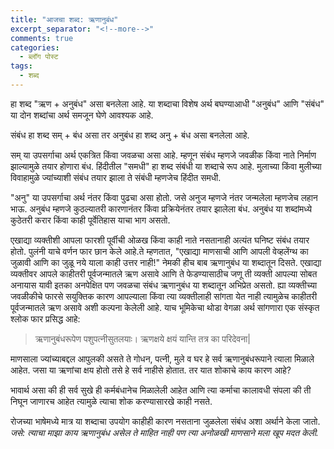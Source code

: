 ```yaml
---
title: "आजचा शब्द: ऋणानुबंध"
excerpt_separator: "<!--more-->"
comments: true
categories:
  - ब्लॉग पोस्ट
tags:
  - शब्द
---
```


हा शब्द "ऋण + अनुबंध" असा बनलेला आहे. या शब्दाचा विशेष अर्थ बघण्याआधी  "अनुबंध"  आणि "संबंध"  या दोन शब्दांचा अर्थ समजून घेणे आवश्यक आहे.
<!--more-->

संबंध हा शब्द सम् + बंध असा तर अनुबंध हा शब्द अनु + बंध असा बनलेला आहे. 

सम् या उपसर्गाचा अर्थ एकत्रित किंवा जवळचा असा आहे. म्हणून संबंध म्हणजे जवळीक किंवा नाते निर्माण झाल्यामुळे तयार होणारा बंध. हिंदीतील "समधी" हा शब्द संबंधी या शब्दाचे रूप आहे. मुलाच्या किंवा मुलीच्या विवाहामुळे ज्यांच्याशी संबंध तयार झाला ते संबंधी म्हणजेच हिंदीत समधी. 

"अनु" या उपसर्गाचा अर्थ नंतर किंवा पुढचा असा होतो. जसे अनुज म्हणजे नंतर जन्मलेला म्हणजेच लहान भाऊ. अनुबंध म्हणजे कुठल्यातरी कारणानंतर किंवा प्रक्रियेनंतर तयार झालेला बंध. अनुबंध या शब्दांमध्ये कुठेतरी करार किंवा काही पूर्वेतिहास याचा भाग असतो. 

एखाद्या व्यक्तीशी आपला फारशी पूर्वीची ओळख किंवा काही नाते नसतानाही अत्यंत घनिष्ट संबंध तयार होतो. पुलंनी याचे वर्णन फार छान केले आहे.ते म्हणतात, "एखाद्या माणसाची आणि आपली वेव्हलेंग्थ का जुळावी आणि का जुळू नये याला काही उत्तर नाही!" नेमकी हीच बाब ऋणानुबंध या शब्दातून दिसते. एखाद्या व्यक्तीवर आपले काहीतरी पूर्वजन्मातले ऋण असावे आणि ते फेडण्यासाठीच जणू ती व्यक्ती आपल्या सोबत अनायास यावी इतका अनपेक्षित पण जवळचा संबंध ऋणानुबंध या शब्दातून अभिप्रेत असतो. ह्या व्यक्तीच्या जवळीकीचे फारसे सयुक्तिक कारण आपल्याला किंवा त्या व्यक्तीलाही सांगता येत नाही त्यामुळेच काहीतरी पूर्वजन्मातले ऋण असावे अशी कल्पना केलेली आहे. याच भूमिकेचा थोडा वेगळा अर्थ सांगणारा एक संस्कृत श्लोक फार प्रसिद्ध आहे:

> ऋणानुबंधरूपेण पशुपत्नीसुतलयाः।
> ऋणक्षये क्षयं यान्ति तत्र का परिदेवना|

माणसाला ज्यांच्याबद्दल आपुलकी असते ते गोधन, पत्नी, मुले व घर हे सर्व ऋणानुबंधरूपाने त्याला मिळाले आहेत. जसा या ऋणांचा क्षय होतो तसे हे सर्व नाहीसे होतात. तर यात शोकाचे काय कारण आहे?

भावार्थ असा की ही सर्व सुखे ही कर्मबंधानेच मिळालेली आहेत आणि त्या कर्माचा कालावधी संपला की ती निघून जाणारच आहेत त्यामुळे त्याचा शोक करण्यासारखे काही नसते. 

रोजच्या भाषेमध्ये मात्र या शब्दाचा उपयोग काहीही कारण नसताना जुळलेला संबंध अशा अर्थाने केला जातो.  *जसे:  त्याचा माझा काय ऋणानुबंध असेल ते माहित नाही पण त्या अनोळखी माणसाने मला खूप मदत केली.*
